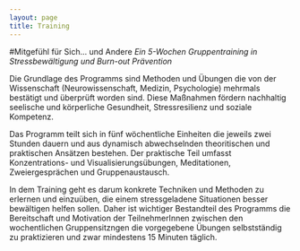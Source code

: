 ```yaml
---
layout: page
title: Training
---
```


#Mitgefühl für Sich... und Andere
*Ein 5-Wochen Gruppentraining in Stressbewältigung und Burn-out Prävention*

Die Grundlage des Programms sind Methoden und Übungen die  von der  Wissenschaft  (Neurowissenschaft, 
Medizin, Psychologie) mehrmals bestätigt und überprüft worden sind. Diese Maßnahmen fördern nachhaltig
seelische und körperliche Gesundheit, Stressresilienz und soziale Kompetenz.

Das Programm teilt sich in fünf  wöchentliche Einheiten die jeweils zwei Stunden dauern und aus dynamisch
abwechselnden theoritischen und praktischen Ansätzen bestehen. Der praktische Teil umfasst Konzentrations- und
Visualisierungsübungen, Meditationen, Zweiergesprächen und Gruppenaustausch.

In dem Training geht es darum konkrete Techniken und Methoden zu erlernen und einzuüben, die einem 
stressgeladene Situationen besser bewältigen helfen sollen. Daher ist wichtiger Bestandteil des Programms die
Bereitschaft und Motivation der TeilnehmerInnen zwischen den wochentlichen Gruppensitzngen die vorgegebene
Übungen selbstständig zu praktizieren und zwar mindestens 15 Minuten täglich.